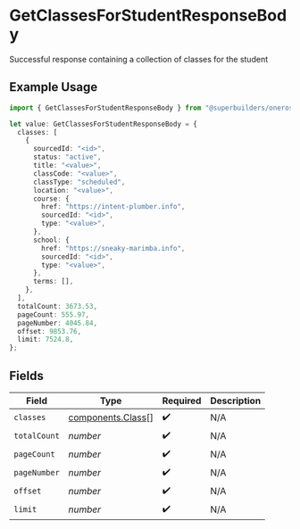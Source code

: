# GetClassesForStudentResponseBody

Successful response containing a collection of classes for the student

## Example Usage

```typescript
import { GetClassesForStudentResponseBody } from "@superbuilders/oneroster/models/operations";

let value: GetClassesForStudentResponseBody = {
  classes: [
    {
      sourcedId: "<id>",
      status: "active",
      title: "<value>",
      classCode: "<value>",
      classType: "scheduled",
      location: "<value>",
      course: {
        href: "https://intent-plumber.info",
        sourcedId: "<id>",
        type: "<value>",
      },
      school: {
        href: "https://sneaky-marimba.info",
        sourcedId: "<id>",
        type: "<value>",
      },
      terms: [],
    },
  ],
  totalCount: 3673.53,
  pageCount: 555.97,
  pageNumber: 4045.84,
  offset: 9853.76,
  limit: 7524.8,
};
```

## Fields

| Field                                                  | Type                                                   | Required                                               | Description                                            |
| ------------------------------------------------------ | ------------------------------------------------------ | ------------------------------------------------------ | ------------------------------------------------------ |
| `classes`                                              | [components.Class](../../models/components/class.md)[] | :heavy_check_mark:                                     | N/A                                                    |
| `totalCount`                                           | *number*                                               | :heavy_check_mark:                                     | N/A                                                    |
| `pageCount`                                            | *number*                                               | :heavy_check_mark:                                     | N/A                                                    |
| `pageNumber`                                           | *number*                                               | :heavy_check_mark:                                     | N/A                                                    |
| `offset`                                               | *number*                                               | :heavy_check_mark:                                     | N/A                                                    |
| `limit`                                                | *number*                                               | :heavy_check_mark:                                     | N/A                                                    |